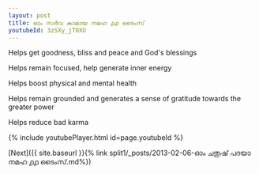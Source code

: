 ```yaml
---
layout: post
title: ഓം സർവ കാമായ നമഹ ൧൧ ടൈംസ്
youtubeId: 3zSXy_jTOXU
---
```

 
 
Helps get goodness, bliss and peace and God's blessings
 
Helps remain focused, help generate inner energy 
 
Helps boost physical and mental health 
 
Helps remain grounded and generates a sense of gratitude towards the greater power 
 
Helps reduce bad karma
 
 
 
 


{% include youtubePlayer.html id=page.youtubeId %}
 
[Next]({{ site.baseurl }}{% link  split1/_posts/2013-02-06-ഓം ചതുഷ് പദയാ നമഹ ൧൧ ടൈംസ്.md%})
 
